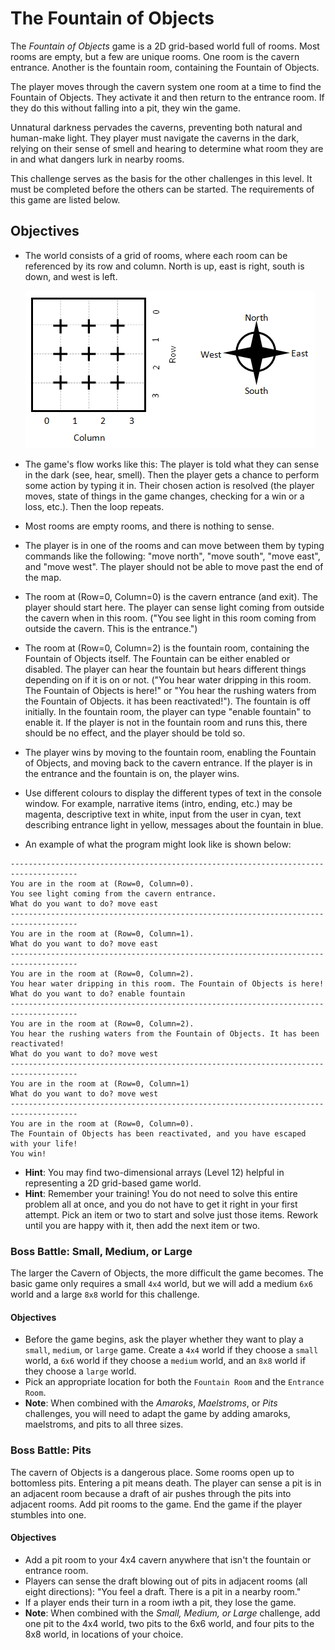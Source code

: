# The Fountain of Objects

The *Fountain of Objects* game is a 2D grid-based world full of rooms. Most rooms are empty, but a few are unique rooms. One room is the cavern entrance. Another is the fountain room, containing the Fountain of Objects.

The player moves through the cavern system one room at a time to find the Fountain of Objects. They activate it and then return to the entrance room. If they do this without falling into a pit, they win the game.

Unnatural darkness pervades the caverns, preventing both natural and human-make light. They player must navigate the caverns in the dark, relying on their sense of smell and hearing to determine what room they are in and what dangers lurk in nearby rooms.

This challenge serves as the basis for the other challenges in this level. It must be completed before the others can be started. The requirements of this game are listed below.

## Objectives

- The world consists of a grid of rooms, where each room can be referenced by its row and column. North is up, east is right, south is down, and west is left.

    ![map](./map.png)

- The game's flow works like this: The player is told what they can sense in the dark (see, hear, smell). Then the player gets a chance to perform some action by typing it in. Their chosen action is resolved (the player moves, state of things in the game changes, checking for a win or a loss, etc.). Then the loop repeats.
- Most rooms are empty rooms, and there is nothing to sense.
- The player is in one of the rooms and can move between them by typing commands like the following: "move north", "move south", "move east", and "move west". The player should not be able to move past the end of the map.
- The room at (Row=0, Column=0) is the cavern entrance (and exit). The player should start here. The player can sense light coming from outside the cavern when in this room. ("You see light in this room coming from outside the cavern. This is the entrance.")
- The room at (Row=0, Column=2) is the fountain room, containing the Fountain of Objects itself. The Fountain can be either enabled or disabled. The player can hear the fountain but hears different things depending on if it is on or not. ("You hear water dripping in this room. The Fountain of Objects is here!" or "You hear the rushing waters from the Fountain of Objects. it has been reactivated!"). The fountain is off initially. In the fountain room, the player can type "enable fountain" to enable it. If the player is not in the fountain room and runs this, there should be no effect, and the player should be told so.
- The player wins by moving to the fountain room, enabling the Fountain of Objects, and moving back to the cavern entrance. If the player is in the entrance and the fountain is on, the player wins.
- Use different colours to display the different types of text in the console window. For example, narrative items (intro, ending, etc.) may be magenta, descriptive text in white, input from the user in cyan, text describing entrance light in yellow, messages about the fountain in blue.
- An example of what the program might look like is shown below:

````none
-------------------------------------------------------------------------------------
You are in the room at (Row=0, Column=0).
You see light coming from the cavern entrance.
What do you want to do? move east
-------------------------------------------------------------------------------------
You are in the room at (Row=0, Column=1).
What do you want to do? move east
-------------------------------------------------------------------------------------
You are in the room at (Row=0, Column=2).
You hear water dripping in this room. The Fountain of Objects is here!
What do you want to do? enable fountain
-------------------------------------------------------------------------------------
You are in the room at (Row=0, Column=2).
You hear the rushing waters from the Fountain of Objects. It has been reactivated!
What do you want to do? move west
-------------------------------------------------------------------------------------
You are in the room at (Row=0, Column=1)
What do you want to do? move west
-------------------------------------------------------------------------------------
You are in the room at (Row=0, Column=0).
The Fountain of Objects has been reactivated, and you have escaped with your life!
You win!
````

- **Hint**: You may find two-dimensional arrays (Level 12) helpful in representing a 2D grid-based game world.
- **Hint**: Remember your training! You do not need to solve this entire problem all at once, and you do not have to get it right in your first attempt. Pick an item or two to start and solve just those items. Rework until you are happy with it, then add the next item or two.

### Boss Battle: Small, Medium, or Large

The larger the Cavern of Objects, the more difficult the game becomes. The basic game only requires a small `4x4` world, but we will add a medium `6x6` world and a large `8x8` world for this challenge.

#### Objectives

- Before the game begins, ask the player whether they want to play a `small`, `medium`, or `large` game. Create a `4x4` world if they choose a `small` world, a `6x6` world if they choose a `medium` world, and an `8x8` world if they choose a `large` world.
- Pick an appropriate location for both the `Fountain Room` and the `Entrance Room`.
- **Note**: When combined with the *Amaroks*, *Maelstroms*, or *Pits* challenges, you will need to adapt the game by adding amaroks, maelstroms, and pits to all three sizes.

### Boss Battle: Pits

The cavern of Objects is a dangerous place. Some rooms open up to bottomless pits. Entering a pit means death. The player can sense a pit is in an adjacent room because a draft of air pushes through the pits into adjacent rooms. Add pit rooms to the game. End the game if the player stumbles into one.

#### Objectives

- Add a pit room to your 4x4 cavern anywhere that isn't the fountain or entrance room.
- Players can sense the draft blowing out of pits in adjacent rooms (all eight directions): "You feel a draft. There is a pit in a nearby room."
- If a player ends their turn in a room iwth a pit, they lose the game.
- **Note**: When combined with the *Small, Medium, or Large* challenge, add one pit to the 4x4 world, two pits to the 6x6 world, and four pits to the 8x8 world, in locations of your choice.
